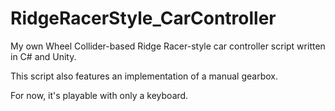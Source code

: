 # RidgeRacerStyle_CarController
My own Wheel Collider-based Ridge Racer-style car controller script written in C# and Unity.

This script also features an implementation of a manual gearbox. 

For now, it's playable with only a keyboard.
